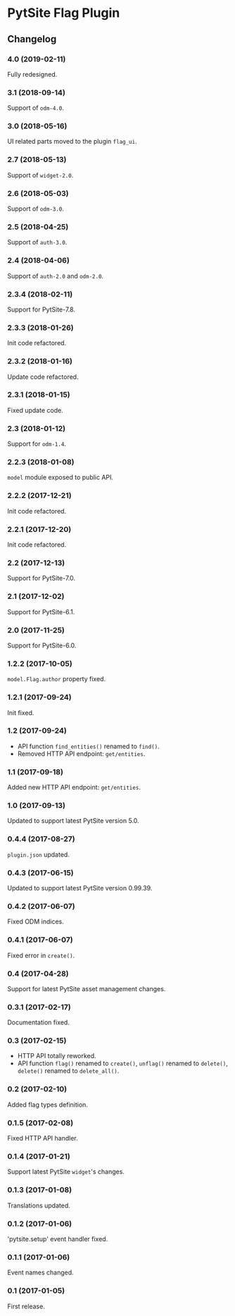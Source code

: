 # PytSite Flag Plugin


## Changelog


### 4.0 (2019-02-11)

Fully redesigned.


### 3.1 (2018-09-14)

Support of `odm-4.0`.


### 3.0 (2018-05-16)

UI related parts moved to the plugin `flag_ui`.


### 2.7 (2018-05-13)

Support of `widget-2.0`.


### 2.6 (2018-05-03)

Support of `odm-3.0`.


### 2.5 (2018-04-25)

Support of `auth-3.0`.


### 2.4 (2018-04-06)

Support of `auth-2.0` and `odm-2.0`.


### 2.3.4 (2018-02-11)

Support for PytSite-7.8.


### 2.3.3 (2018-01-26)

Init code refactored.


### 2.3.2 (2018-01-16)

Update code refactored.


### 2.3.1 (2018-01-15)

Fixed update code.


### 2.3 (2018-01-12)

Support for `odm-1.4`.


### 2.2.3 (2018-01-08)

`model` module exposed to public API.


### 2.2.2 (2017-12-21)

Init code refactored.


### 2.2.1 (2017-12-20)

Init code refactored.


### 2.2 (2017-12-13)

Support for PytSite-7.0.


### 2.1 (2017-12-02)

Support for PytSite-6.1.


### 2.0 (2017-11-25)

Support for PytSite-6.0.


### 1.2.2 (2017-10-05)

`model.Flag.author` property fixed.


### 1.2.1 (2017-09-24)

Init fixed.


### 1.2 (2017-09-24)

- API function `find_entities()` renamed to `find()`.
- Removed HTTP API endpoint: `get/entities`.


### 1.1 (2017-09-18)

Added new HTTP API endpoint: `get/entities`.


### 1.0 (2017-09-13)

Updated to support latest PytSite version 5.0.


### 0.4.4 (2017-08-27)

`plugin.json` updated.


### 0.4.3 (2017-06-15)

Updated to support latest PytSite version 0.99.39.


### 0.4.2 (2017-06-07)

Fixed ODM indices.


### 0.4.1 (2017-06-07)

Fixed error in `create()`.


### 0.4 (2017-04-28)

Support for latest PytSite asset management changes.


### 0.3.1 (2017-02-17)

Documentation fixed.


### 0.3 (2017-02-15)

- HTTP API totally reworked.
- API function `flag()` renamed to `create()`, `unflag()` renamed
  to `delete()`, `delete()` renamed to `delete_all()`.


### 0.2 (2017-02-10)

Added flag types definition.


### 0.1.5 (2017-02-08)

Fixed HTTP API handler.


### 0.1.4 (2017-01-21)

Support latest PytSite `widget`'s changes.


### 0.1.3 (2017-01-08)

Translations updated.


### 0.1.2 (2017-01-06)

'pytsite.setup' event handler fixed.


### 0.1.1 (2017-01-06)

Event names changed.


### 0.1 (2017-01-05)

First release.
